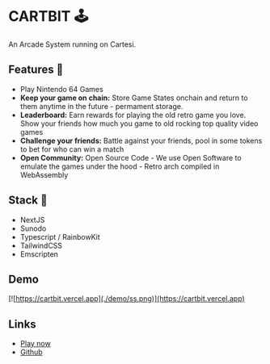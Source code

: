 # CARTBIT 🕹️

An Arcade System running on Cartesi.

## Features 🎲

- Play Nintendo 64 Games
- **Keep your game on chain:** Store Game States onchain and return to them anytime in the future - permament storage.
- **Leaderboard:** Earn rewards for playing the old retro game you love. Show your friends how much you game to old rocking top quality video games
- **Challenge your friends:** Battle against your friends, pool in some tokens to bet for who can win a match
- **Open Community:** Open Source Code - We use Open Software to emulate the games under the hood - Retro arch compiled in WebAssembly

## Stack 🎯

- NextJS
- Sunodo
- Typescript / RainbowKit
- TailwindCSS
- Emscripten

## Demo

[![https://cartbit.vercel.app](./demo/ss.png)](https://cartbit.vercel.app)

## Links

- [Play now](https://cartbit.vercel.app)
- [Github](https://github.com/dolvin17/cartgames)
